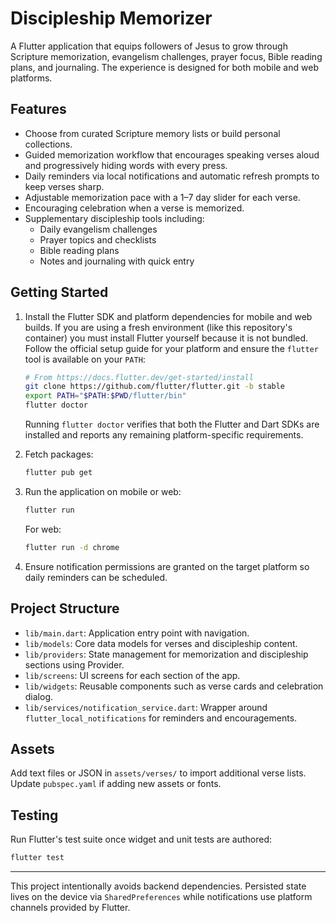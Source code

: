 # Discipleship Memorizer

A Flutter application that equips followers of Jesus to grow through Scripture memorization, evangelism challenges, prayer focus, Bible reading plans, and journaling. The experience is designed for both mobile and web platforms.

## Features

- Choose from curated Scripture memory lists or build personal collections.
- Guided memorization workflow that encourages speaking verses aloud and progressively hiding words with every press.
- Daily reminders via local notifications and automatic refresh prompts to keep verses sharp.
- Adjustable memorization pace with a 1–7 day slider for each verse.
- Encouraging celebration when a verse is memorized.
- Supplementary discipleship tools including:
  - Daily evangelism challenges
  - Prayer topics and checklists
  - Bible reading plans
  - Notes and journaling with quick entry

## Getting Started

1. Install the Flutter SDK and platform dependencies for mobile and web builds. If you
   are using a fresh environment (like this repository's container) you must install
   Flutter yourself because it is not bundled. Follow the official setup guide for
   your platform and ensure the `flutter` tool is available on your `PATH`:

   ```sh
   # From https://docs.flutter.dev/get-started/install
   git clone https://github.com/flutter/flutter.git -b stable
   export PATH="$PATH:$PWD/flutter/bin"
   flutter doctor
   ```

   Running `flutter doctor` verifies that both the Flutter and Dart SDKs are
   installed and reports any remaining platform-specific requirements.
2. Fetch packages:

   ```sh
   flutter pub get
   ```

3. Run the application on mobile or web:

   ```sh
   flutter run
   ```

   For web:

   ```sh
   flutter run -d chrome
   ```

4. Ensure notification permissions are granted on the target platform so daily reminders can be scheduled.

## Project Structure

- `lib/main.dart`: Application entry point with navigation.
- `lib/models`: Core data models for verses and discipleship content.
- `lib/providers`: State management for memorization and discipleship sections using Provider.
- `lib/screens`: UI screens for each section of the app.
- `lib/widgets`: Reusable components such as verse cards and celebration dialog.
- `lib/services/notification_service.dart`: Wrapper around `flutter_local_notifications` for reminders and encouragements.

## Assets

Add text files or JSON in `assets/verses/` to import additional verse lists. Update `pubspec.yaml` if adding new assets or fonts.

## Testing

Run Flutter's test suite once widget and unit tests are authored:

```sh
flutter test
```

---

This project intentionally avoids backend dependencies. Persisted state lives on the device via `SharedPreferences` while notifications use platform channels provided by Flutter.
